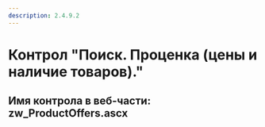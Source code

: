 ```yaml
---
description: 2.4.9.2
---
```


# Контрол "Поиск. Проценка \(цены и наличие товаров\)."

## Имя контрола в веб-части: zw\_ProductOffers.ascx

